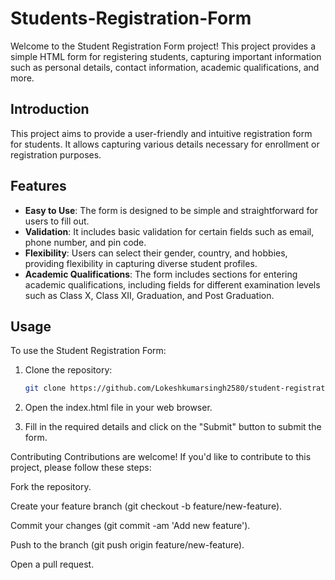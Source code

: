 # Students-Registration-Form


Welcome to the Student Registration Form project! This project provides a simple HTML form for registering students, capturing important information such as personal details, contact information, academic qualifications, and more.

## Introduction

This project aims to provide a user-friendly and intuitive registration form for students. It allows capturing various details necessary for enrollment or registration purposes.

## Features

- **Easy to Use**: The form is designed to be simple and straightforward for users to fill out.
- **Validation**: It includes basic validation for certain fields such as email, phone number, and pin code.
- **Flexibility**: Users can select their gender, country, and hobbies, providing flexibility in capturing diverse student profiles.
- **Academic Qualifications**: The form includes sections for entering academic qualifications, including fields for different examination levels such as Class X, Class XII, Graduation, and Post Graduation.

## Usage

To use the Student Registration Form:

1. Clone the repository:
   ```bash
   git clone https://github.com/Lokeshkumarsingh2580/student-registration-form.git


2. Open the index.html file in your web browser.

3. Fill in the required details and click on the "Submit" button to submit the form.

Contributing
Contributions are welcome! If you'd like to contribute to this project, please follow these steps:

Fork the repository.

Create your feature branch (git checkout -b feature/new-feature).

Commit your changes (git commit -am 'Add new feature').

Push to the branch (git push origin feature/new-feature).

Open a pull request.
